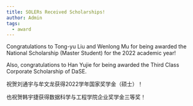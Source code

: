 ```yaml
---
title: SOLERs Received Scholarships!
author: Admin
tags:
  - award
---
```


Congratulations to Tong-yu Liu and Wenlong Mu for being awarded the National Scholarship (Master Student) for the 2022 academic year! 

Also, congratulations to Han Yujie for being awarded the Third Class Corporate Scholarship of DaSE. 

祝贺刘通宇与牟文龙获得2022学年国家奖学金（硕士）！

也祝贺韩宇捷获得数据科学与工程学院企业奖学金三等奖！